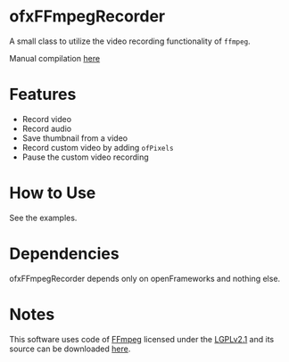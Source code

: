 # ofxFFmpegRecorder

A small class to utilize the video recording functionality of `ffmpeg`.


Manual compilation [here](./Assets/ManualCompilation/compileFFmpeg.md)

# Features

- Record video
- Record audio
- Save thumbnail from a video
- Record custom video by adding `ofPixels`
- Pause the custom video recording

# How to Use

See the examples.

# Dependencies

ofxFFmpegRecorder depends only on openFrameworks and nothing else.

# Notes

This software uses code of [FFmpeg](http://ffmpeg.org) licensed under the [LGPLv2.1](http://www.gnu.org/licenses/old-licenses/lgpl-2.1.html) and its source can be downloaded [here](./example/bin/data/ffmpeg).